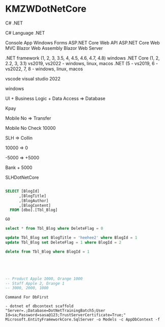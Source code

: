 # KMZWDotNetCore

C# .NET

C# Language
.NET 

Console App
Windows Forms
ASP.NET Core Web API
ASP.NET Core Web MVC
Blazor Web Assembly
Blazor Web Server

.NET framework (1, 2, 3, 3.5, 4, 4.5, 4.6, 4.7, 4.8) windows
.NET Core (1, 2, 2.2, 3, 3.1) vs2019, vs2022 - windows, linux, macos
.NET (5 - vs2019, 6 - vs2022, 7, 8 - windows, linux, macos

vscode
visual studio 2022 

windows

UI + Business Logic + Data Access => Database

Kpay

Mobile No => Transfer 

Mobile No Check
10000

SLH => Collin

10000 => 0

-5000 => +5000

Bank + 5000

SLHDotNetCore

```sql

SELECT [BlogId]
      ,[BlogTitle]
      ,[BlogAuthor]
      ,[BlogContent]
  FROM [dbo].[Tbl_Blog]

GO

select * from Tbl_Blog where DeleteFlag = 0

update Tbl_Blog set BlogTitle = 'heehee2' where BlogId = 1
update Tbl_Blog set DeleteFlag = 1 where BlogId = 2

delete from Tbl_Blog where BlogId = 1





-- Product Apple 1000, Orange 1000
-- Staff Apple 2, Orange 1
-- 3000, 2000, 1000

```

```
Command For DbFirst

- dotnet ef dbcontext scaffold "Server=.;Database=DotNetTrainingBatch5;User Id=sa;Password=sasa@123;TrustServerCertificate=True;" Microsoft.EntityFrameworkCore.SqlServer -o Models -c AppDbContext -f

```